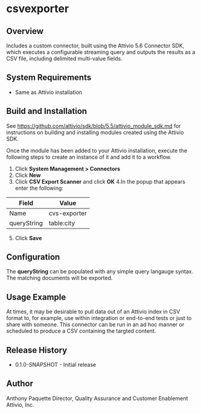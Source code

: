 # csvexporter

## Overview
Includes a custom connector, built using the Attivio 5.6 Connector SDK, which executes a configurable streaming query and outputs the results as a CSV file, including delimited multi-value fields.

## System Requirements
* Same as Attivio installation

## Build and Installation
See https://github.com/attivio/sdk/blob/5.5/attivio_module_sdk.md for instructions on building and installing modules created using the Attivio SDK.

Once the module has been added to your Attivio installation, execute the following steps to create an instance of it and add it to a workflow.

1. Click **System Management > Connectors**
2. Click **New**
3. Click **CSV Export Scanner** and click **OK**
4.In the popup that appears enter the following:

| Field	| Value |
| --- | --- |
| Name	| cvs-exporter |
| queryString | table:city |

5. Click **Save**

## Configuration
The **queryString** can be populated with any simple query langauge syntax. The matching documents will be exported.

## Usage Example
At times, it may be desirable to pull data out of an Attivio index in CSV format to, for example, use within integration or end-to-end tests or just to share with someone. This connector can be run in an ad hoc manner or scheduled to produce a CSV containing the targted content. 

## Release History
* 0.1.0-SNAPSHOT - Initial release

## Author
Anthony Paquette
Director, Quality Assurance and Customer Enablement
Attivio, Inc.
